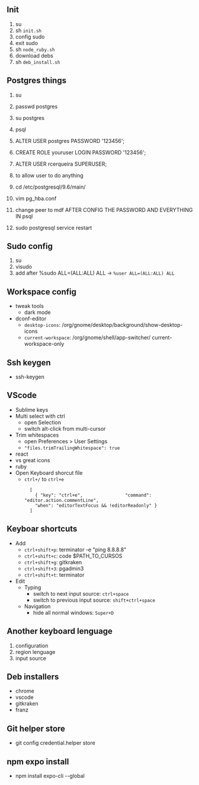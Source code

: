 
## Init

  1. su
  2. sh `init.sh`
  3. config sudo
  4. exit sudo
  5. sh `node_ruby.sh`
  6. download debs
  7. sh `deb_install.sh`

## Postgres things

  1. su
  2. passwd postgres
  3. su postgres
  4. psql
  5. ALTER USER postgres PASSWORD '123456';
  6. CREATE ROLE youruser LOGIN PASSWORD '123456';
  7. ALTER USER rcerqueira SUPERUSER;
  8. to allow user to do anything

  9. cd /etc/postgresql/9.6/main/
  10. vim pg_hba.conf
  11. change peer to mdf AFTER CONFIG THE PASSWORD AND EVERYTHING IN psql
  12. sudo postgresql service restart

## Sudo config
  1. su
  2. visudo
  3. add after %sudo  ALL=(ALL:ALL) ALL -> `%user ALL=(ALL:ALL) ALL`


## Workspace config
  - tweak tools
      - dark mode
  - dconf-editor
      - `desktop-icons`: /org/gnome/desktop/background/show-desktop-icons
      - `current-workspace`: /org/gnome/shell/app-switcher/    current-workspace-only


## Ssh keygen
  - ssh-keygen

## VScode

- Sublime keys
- Multi select with ctrl
    - open Selection
    - switch alt-click from multi-cursor
- Trim whitespaces
    - open Preferences > User Settings
    - `"files.trimTrailingWhitespace": true`
- react
- vs great icons
- ruby
- Open Keyboard shorcut file
    - `ctrl+/` to `ctrl+e`
      ```
        [
          { "key": "ctrl+e",                "command": "editor.action.commentLine",
          "when": "editorTextFocus && !editorReadonly" }
        ]
      ```

## Keyboar shortcuts
- Add
    - `ctrl+shift+p`: terminator -e "ping 8.8.8.8"
    - `ctrl+shift+c`: code $PATH_TO_CURSOS
    - `ctrl+shift+g`: gitkraken
    - `ctrl+shift+3`: pgadmin3
    - `ctrl+shift+t`: terminator
- Edit
  - Typing
      - switch to next input source: `ctrl+space`
      - switch to previous input source: `shift+ctrl+space`
  - Navigation
      - hide all normal windows: `Super+D`

## Another keyboard lenguage
  1. configuration
  2. region lenguage
  3. input source

## Deb installers

- chrome
- vscode
- gitkraken
- franz

## Git helper store

- git config credential.helper store

## npm expo install

- npm install expo-cli --global
